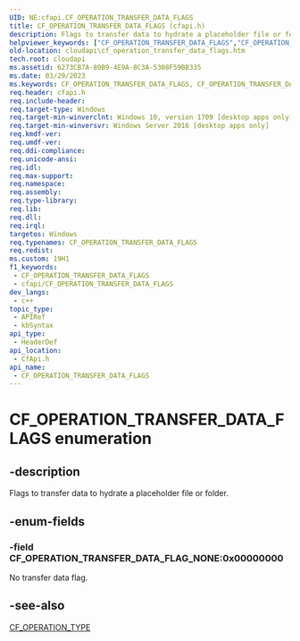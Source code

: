 ```yaml
---
UID: NE:cfapi.CF_OPERATION_TRANSFER_DATA_FLAGS
title: CF_OPERATION_TRANSFER_DATA_FLAGS (cfapi.h)
description: Flags to transfer data to hydrate a placeholder file or folder.
helpviewer_keywords: ["CF_OPERATION_TRANSFER_DATA_FLAGS","CF_OPERATION_TRANSFER_DATA_FLAGS enumeration","CF_OPERATION_TRANSFER_DATA_FLAG_NONE","cfapi/CF_OPERATION_TRANSFER_DATA_FLAGS","cfapi/CF_OPERATION_TRANSFER_DATA_FLAG_NONE","cloudApi.cf_operation_transfer_data_flags"]
old-location: cloudapi\cf_operation_transfer_data_flags.htm
tech.root: cloudapi
ms.assetid: 6273CB7A-80B9-4E9A-8C3A-5308F59BB335
ms.date: 03/29/2023
ms.keywords: CF_OPERATION_TRANSFER_DATA_FLAGS, CF_OPERATION_TRANSFER_DATA_FLAGS enumeration, CF_OPERATION_TRANSFER_DATA_FLAG_NONE, cfapi/CF_OPERATION_TRANSFER_DATA_FLAGS, cfapi/CF_OPERATION_TRANSFER_DATA_FLAG_NONE, cloudApi.cf_operation_transfer_data_flags
req.header: cfapi.h
req.include-header: 
req.target-type: Windows
req.target-min-winverclnt: Windows 10, version 1709 [desktop apps only]
req.target-min-winversvr: Windows Server 2016 [desktop apps only]
req.kmdf-ver: 
req.umdf-ver: 
req.ddi-compliance: 
req.unicode-ansi: 
req.idl: 
req.max-support: 
req.namespace: 
req.assembly: 
req.type-library: 
req.lib: 
req.dll: 
req.irql: 
targetos: Windows
req.typenames: CF_OPERATION_TRANSFER_DATA_FLAGS
req.redist: 
ms.custom: 19H1
f1_keywords:
 - CF_OPERATION_TRANSFER_DATA_FLAGS
 - cfapi/CF_OPERATION_TRANSFER_DATA_FLAGS
dev_langs:
 - c++
topic_type:
 - APIRef
 - kbSyntax
api_type:
 - HeaderDef
api_location:
 - CfApi.h
api_name:
 - CF_OPERATION_TRANSFER_DATA_FLAGS
---
```


# CF_OPERATION_TRANSFER_DATA_FLAGS enumeration

## -description

Flags to transfer data to hydrate a placeholder file or folder.

## -enum-fields

### -field CF_OPERATION_TRANSFER_DATA_FLAG_NONE:0x00000000

No transfer data flag.

## -see-also

[CF_OPERATION_TYPE](ne-cfapi-cf_operation_type.md)
